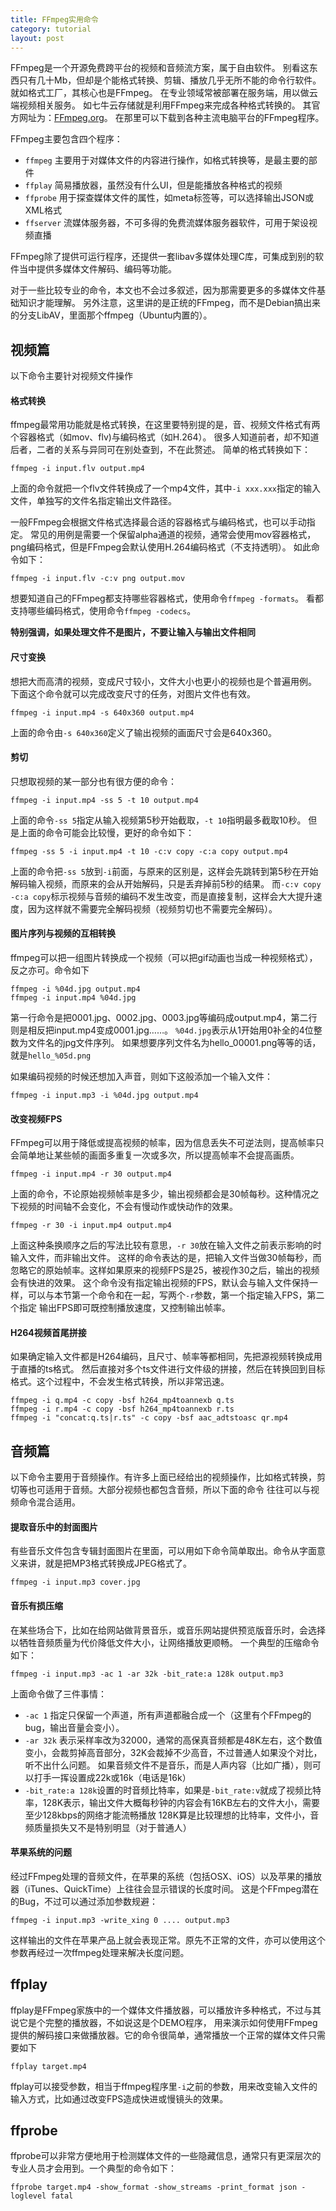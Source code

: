 ```yaml
---
title: FFmpeg实用命令
category: tutorial
layout: post
---
```

FFmpeg是一个开源免费跨平台的视频和音频流方案，属于自由软件。
别看这东西只有几十Mb，但却是个能格式转换、剪辑、播放几乎无所不能的命令行软件。
就如格式工厂，其核心也是FFmpeg。
在专业领域常被部署在服务端，用以做云端视频相关服务。
如七牛云存储就是利用FFmpeg来完成各种格式转换的。
其官方网址为：[FFmpeg.org](http://ffmpeg.org/)。
在那里可以下载到各种主流电脑平台的FFmpeg程序。

FFmpeg主要包含四个程序：

 - `ffmpeg`     主要用于对媒体文件的内容进行操作，如格式转换等，是最主要的部件
 - `ffplay`     简易播放器，虽然没有什么UI，但是能播放各种格式的视频
 - `ffprobe`    用于探查媒体文件的属性，如meta标签等，可以选择输出JSON或XML格式
 - `ffserver`   流媒体服务器，不可多得的免费流媒体服务器软件，可用于架设视频直播

FFmpeg除了提供可运行程序，还提供一套libav多媒体处理C库，可集成到别的软件当中提供多媒体文件解码、编码等功能。

对于一些比较专业的命令，本文也不会过多叙述，因为那需要更多的多媒体文件基础知识才能理解。
另外注意，这里讲的是正统的FFmpeg，而不是Debian搞出来的分支LibAV，里面那个ffmpeg（Ubuntu内置的）。

## 视频篇
以下命令主要针对视频文件操作

#### 格式转换
ffmpeg最常用功能就是格式转换，在这里要特别提的是，音、视频文件格式有两个容器格式（如mov、flv)与编码格式（如H.264）。
很多人知道前者，却不知道后者，二者的关系与异同可在别处查到，不在此赘述。
简单的格式转换如下：

    ffmpeg -i input.flv output.mp4

上面的命令就把一个flv文件转换成了一个mp4文件，其中`-i xxx.xxx`指定的输入文件，单独写的文件名指定输出文件路径。

一般FFmpeg会根据文件格式选择最合适的容器格式与编码格式，也可以手动指定。
常见的用例是需要一个保留alpha通道的视频，通常会使用mov容器格式，png编码格式，但是FFmpeg会默认使用H.264编码格式（不支持透明）。
如此命令如下：

    ffmpeg -i input.flv -c:v png output.mov

想要知道自己的FFmpeg都支持哪些容器格式，使用命令`ffmpeg -formats`。
看都支持哪些编码格式，使用命令`ffmpeg -codecs`。

**特别强调，如果处理文件不是图片，不要让输入与输出文件相同**

#### 尺寸变换
想把大而高清的视频，变成尺寸较小，文件大小也更小的视频也是个普遍用例。
下面这个命令就可以完成改变尺寸的任务，对图片文件也有效。

    ffmpeg -i input.mp4 -s 640x360 output.mp4

上面的命令由`-s 640x360`定义了输出视频的画面尺寸会是640x360。

#### 剪切
只想取视频的某一部分也有很方便的命令：

    ffmpeg -i input.mp4 -ss 5 -t 10 output.mp4

上面的命令`-ss 5`指定从输入视频第5秒开始截取，`-t 10`指明最多截取10秒。
但是上面的命令可能会比较慢，更好的命令如下：

    ffmpeg -ss 5 -i input.mp4 -t 10 -c:v copy -c:a copy output.mp4

上面的命令把`-ss 5`放到`-i`前面，与原来的区别是，这样会先跳转到第5秒在开始解码输入视频，而原来的会从开始解码，只是丢弃掉前5秒的结果。
而`-c:v copy -c:a copy`标示视频与音频的编码不发生改变，而是直接复制，这样会大大提升速度，因为这样就不需要完全解码视频（视频剪切也不需要完全解码）。

#### 图片序列与视频的互相转换
ffmpeg可以把一组图片转换成一个视频（可以把gif动画也当成一种视频格式），反之亦可。命令如下

    ffmpeg -i %04d.jpg output.mp4
    ffmpeg -i input.mp4 %04d.jpg

第一行命令是把0001.jpg、0002.jpg、0003.jpg等编码成output.mp4，第二行则是相反把input.mp4变成0001.jpg……。
`%04d.jpg`表示从1开始用0补全的4位整数为文件名的jpg文件序列。
如果想要序列文件名为hello_00001.png等等的话，就是`hello_%05d.png`

如果编码视频的时候还想加入声音，则如下这般添加一个输入文件：

    ffmpeg -i input.mp3 -i %04d.jpg output.mp4

#### 改变视频FPS
FFmpeg可以用于降低或提高视频的帧率，因为信息丢失不可逆法则，提高帧率只会简单地让某些帧的画面多重复一次或多次，所以提高帧率不会提高画质。

    ffmpeg -i input.mp4 -r 30 output.mp4

上面的命令，不论原始视频帧率是多少，输出视频都会是30帧每秒。这种情况之下视频的时间轴不会变化，不会有慢动作或快动作的效果。

    ffmpeg -r 30 -i input.mp4 output.mp4

上面这种条换顺序之后的写法比较有意思，`-r 30`放在输入文件之前表示影响的时输入文件，而非输出文件。
这样的命令表达的是，把输入文件当做30帧每秒，而忽略它的原始帧率。这样如果原来的视频FPS是25，被视作30之后，输出的视频会有快进的效果。
这个命令没有指定输出视频的FPS，默认会与输入文件保持一样，可以与本节第一个命令和在一起，写两个`-r`参数，第一个指定输入FPS，第二个指定
输出FPS即可既控制播放速度，又控制输出帧率。

#### H264视频首尾拼接
如果确定输入文件都是H264编码，且尺寸、帧率等都相同，先把源视频转换成用于直播的ts格式。
然后直接对多个ts文件进行文件级的拼接，然后在转换回到目标格式。这个过程中，不会发生格式转换，所以非常迅速。

    ffmpeg -i q.mp4 -c copy -bsf h264_mp4toannexb q.ts
    ffmpeg -i r.mp4 -c copy -bsf h264_mp4toannexb r.ts
    ffmpeg -i "concat:q.ts|r.ts" -c copy -bsf aac_adtstoasc qr.mp4

## 音频篇
以下命令主要用于音频操作。有许多上面已经给出的视频操作，比如格式转换，剪切等也可适用于音频。大部分视频也都包含音频，所以下面的命令
往往可以与视频命令混合适用。

#### 提取音乐中的封面图片
有些音乐文件包含专辑封面图片在里面，可以用如下命令简单取出。命令从字面意义来讲，就是把MP3格式转换成JPEG格式了。

    ffmpeg -i input.mp3 cover.jpg

#### 音乐有损压缩
在某些场合下，比如在给网站做背景音乐，或音乐网站提供预览版音乐时，会选择以牺牲音频质量为代价降低文件大小，让网络播放更顺畅。
一个典型的压缩命令如下：
    
    ffmpeg -i input.mp3 -ac 1 -ar 32k -bit_rate:a 128k output.mp3

上面命令做了三件事情：
 - `-ac 1` 指定只保留一个声道，所有声道都融合成一个（这里有个FFmpeg的bug，输出音量会变小）。
 - `-ar 32k` 表示采样率改为32000，通常的高保真音频都是48K左右，这个数值变小，会裁剪掉高音部分，32K会裁掉不少高音，不过普通人如果没个对比，听不出什么问题。
    如果音频文件不是音乐，而是人声内容（比如广播），则可以打手一挥设置成22k或16k（电话是16k）
 - `-bit_rate:a 128k`设置的时音频比特率，如果是`-bit_rate:v`就成了视频比特率，128K表示，输出文件大概每秒钟的内容会有16KB左右的文件大小，需要至少128kbps的网络才能流畅播放
    128K算是比较理想的比特率，文件小，音频质量损失又不是特别明显（对于普通人）

#### 苹果系统的问题
经过FFmpeg处理的音频文件，在苹果的系统（包括OSX、iOS）以及苹果的播放器（iTunes、QuickTime）上往往会显示错误的长度时间。
这是个FFmpeg潜在的Bug，不过可以通过添加参数规避：
    
    ffmpeg -i input.mp3 -write_xing 0 .... output.mp3

这样输出的文件在苹果产品上就会表现正常。原先不正常的文件，亦可以使用这个参数再经过一次ffmpeg处理来解决长度问题。

## ffplay
ffplay是FFmpeg家族中的一个媒体文件播放器，可以播放许多种格式，不过与其说它是个完整的播放器，不如说这是个DEMO程序，
用来演示如何使用FFmpeg提供的解码接口来做播放器。它的命令很简单，通常播放一个正常的媒体文件只需要如下

    ffplay target.mp4

ffplay可以接受参数，相当于ffmpeg程序里`-i`之前的参数，用来改变输入文件的输入方式，比如通过改变FPS造成快进或慢镜头的效果。

## ffprobe
ffprobe可以非常方便地用于检测媒体文件的一些隐藏信息，通常只有更深层次的专业人员才会用到。一个典型的命令如下：

    ffprobe target.mp4 -show_format -show_streams -print_format json -loglevel fatal

